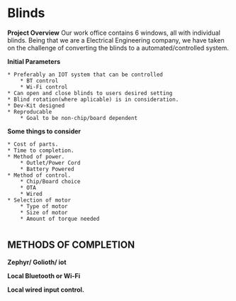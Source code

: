 # Blinds

**Project Overview**
Our work office contains 6 windows, all with individual blinds. Being that
we are a Electrical Engineering company, we have taken on the challenge of
converting the blinds to a automated/controlled system.

**Initial Parameters**

	* Preferably an IOT system that can be controlled
		* BT control
		* Wi-Fi control
	* Can open and close blinds to users desired setting
	* Blind rotation(where aplicable) is in consideration.
	* Dev-Kit designed
	* Reproducable
		* Goal to be non-chip/board dependent
		
**Some things to consider** 

	* Cost of parts.
	* Time to completion.
	* Method of power.
		* Outlet/Power Cord
		* Battery Powered
	* Method of control.
		* Chip/Board choice
		* OTA
		* Wired
	* Selection of motor
		* Type of motor
		* Size of motor
		* Amount of torque needed
#		
## METHODS OF COMPLETION

**Zephyr/ Golioth/ iot**

**Local Bluetooth or Wi-Fi**

**Local wired input control.**



